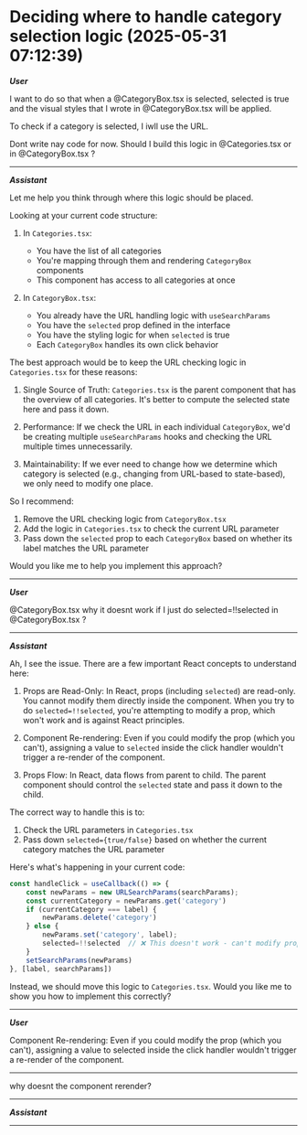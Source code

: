 <!-- Generated by SpecStory -->

# Deciding where to handle category selection logic (2025-05-31 07:12:39)

_**User**_

I want to do so that when a @CategoryBox.tsx is selected, selected is true and the visual styles that I wrote in @CategoryBox.tsx will be applied.

To check if a category is selected, I iwll use the URL.

Dont write nay code for now. Should I build this logic in @Categories.tsx or in @CategoryBox.tsx ?

---

_**Assistant**_

Let me help you think through where this logic should be placed.

Looking at your current code structure:

1. In `Categories.tsx`:
   - You have the list of all categories
   - You're mapping through them and rendering `CategoryBox` components
   - This component has access to all categories at once

2. In `CategoryBox.tsx`:
   - You already have the URL handling logic with `useSearchParams`
   - You have the `selected` prop defined in the interface
   - You have the styling logic for when `selected` is true
   - Each `CategoryBox` handles its own click behavior

The best approach would be to keep the URL checking logic in `Categories.tsx` for these reasons:

1. Single Source of Truth: `Categories.tsx` is the parent component that has the overview of all categories. It's better to compute the selected state here and pass it down.

2. Performance: If we check the URL in each individual `CategoryBox`, we'd be creating multiple `useSearchParams` hooks and checking the URL multiple times unnecessarily.

3. Maintainability: If we ever need to change how we determine which category is selected (e.g., changing from URL-based to state-based), we only need to modify one place.

So I recommend:
1. Remove the URL checking logic from `CategoryBox.tsx`
2. Add the logic in `Categories.tsx` to check the current URL parameter
3. Pass down the `selected` prop to each `CategoryBox` based on whether its label matches the URL parameter

Would you like me to help you implement this approach?

---

_**User**_

@CategoryBox.tsx why it doesnt work if I just do selected=!!selected in @CategoryBox.tsx ?

---

_**Assistant**_

Ah, I see the issue. There are a few important React concepts to understand here:

1. Props are Read-Only: In React, props (including `selected`) are read-only. You cannot modify them directly inside the component. When you try to do `selected=!!selected`, you're attempting to modify a prop, which won't work and is against React principles.

2. Component Re-rendering: Even if you could modify the prop (which you can't), assigning a value to `selected` inside the click handler wouldn't trigger a re-render of the component.

3. Props Flow: In React, data flows from parent to child. The parent component should control the `selected` state and pass it down to the child.

The correct way to handle this is to:
1. Check the URL parameters in `Categories.tsx`
2. Pass down `selected={true/false}` based on whether the current category matches the URL parameter

Here's what's happening in your current code:
```typescript
const handleClick = useCallback(() => {
    const newParams = new URLSearchParams(searchParams);
    const currentCategory = newParams.get('category')
    if (currentCategory === label) {
        newParams.delete('category')
    } else {
        newParams.set('category', label);
        selected=!!selected  // ❌ This doesn't work - can't modify props
    }
    setSearchParams(newParams)
}, [label, searchParams])
```

Instead, we should move this logic to `Categories.tsx`. Would you like me to show you how to implement this correctly?

---

_**User**_

Component Re-rendering: Even if you could modify the prop (which you can't), assigning a value to selected inside the click handler wouldn't trigger a re-render of the component.

---
why doesnt the component rerender?

---

_**Assistant**_



---

